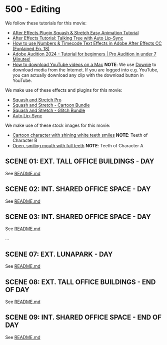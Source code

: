 # 500 - Editing

We follow these tutorials for this movie:

- [After Effects Plugin Squash & Stretch Easy Animation Tutorial](https://aescripts.com/learn/after-effects-plugin-squash-and-stretch-easy-animation-tutorial/)
- [After Effects Tutorial: Talking Tree with Auto Lip-Sync](https://www.youtube.com/watch?v=ZHmFW0lNspc)
- [How to use Numbers & Timecode Text Effects in Adobe After Effects CC (Explained Ep. 18)](https://www.youtube.com/watch?v=ii-SAyio1_w)
- [Adobe Audition 2024 - Tutorial for beginners | Pro Audition in under 7 Minutes!](https://www.youtube.com/watch?v=sFLe87ix2_s)
- [How to download YouTube videos on a Mac](https://www.macworld.com/article/673601/how-to-download-youtube-videos-on-a-mac.html) **NOTE**: We use [Downie](https://software.charliemonroe.net/downie/) to download media from the Internet. If you are logged into e.g. YouTube, you can actually download any clip with the download button in YouTube.

We make use of these effects and plugins for this movie:

- [Squash and Stretch Pro](https://aescripts.com/squash-and-stretch-pro/)
- [Squash and Stretch - Cartoon Bundle](https://aescripts.com/cartoon-bundle-for-squash-stretch-pro/)
- [Squash and Stretch - Glitch Bundle](https://aescripts.com/glitch-bundle-for-squash-stretch-pro/)
- [Auto Lip-Sync](https://aescripts.com/auto-lip-sync/)

We make use of these stock images for this movie:

- [Cartoon character with shining white teeth smiles](https://www.cleanpng.com/png-lets-laugh-day-cartoon-character-toothbrush-smilin-7991180/) **NOTE**: Teeth of Character B
- [Open, smiling mouth with full teeth](https://www.cleanpng.com/png-lets-laugh-day-smile-teeth-mouth-lips-open-smiling-7991275/) **NOTE**: Teeth of Character A

## SCENE 01: EXT. TALL OFFICE BUILDINGS - DAY

See [README.md](./100/README.md)

## SCENE 02: INT. SHARED OFFICE SPACE - DAY

See [README.md](./200/README.md)

## SCENE 03: INT. SHARED OFFICE SPACE - DAY

See [README.md](./300/README.md)

...

## SCENE 07: EXT. LUNAPARK - DAY

See [README.md](./700/README.md)

## SCENE 08: EXT. TALL OFFICE BUILDINGS - END OF DAY

See [README.md](./800/README.md)

## SCENE 09: INT. SHARED OFFICE SPACE - END OF DAY

See [README.md](./900/README.md)
